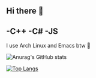 ## Hi there 👋

<!--
**Helland369/Helland369** is a ✨ _special_ ✨ repository because its `README.md` (this file) appears on your GitHub profile.

Here are some ideas to get you started: -->

-C++
-C#
-JS
---------------------------------
I use Arch Linux and Emacs btw 🐧


![Anurag's GitHub stats](https://github-readme-stats.vercel.app/api?username=Helland369&show_icons=true&theme=merko)

[![Top Langs](https://github-readme-stats.vercel.app/api/top-langs/?username=Helland369&layout=donut-vertical&show_icons=true&theme=merko)](https://github.com/Helland369/github-readme-stats)
